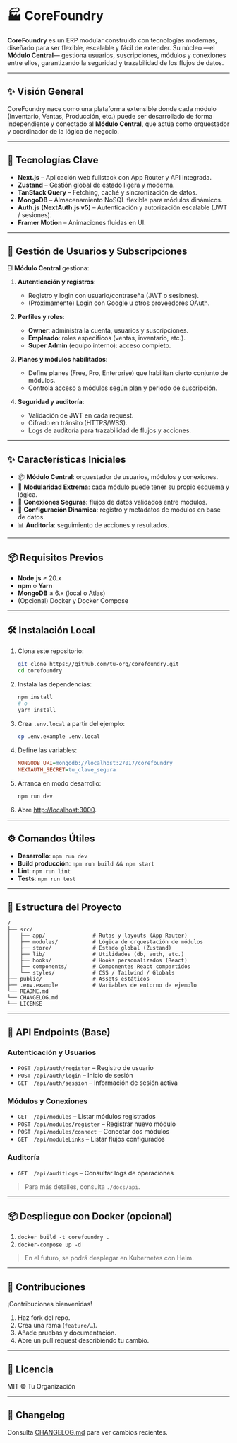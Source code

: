 # 🏭 CoreFoundry

**CoreFoundry** es un ERP modular construido con tecnologías modernas, diseñado para ser flexible, escalable y fácil de extender. Su núcleo —el **Módulo Central**— gestiona usuarios, suscripciones, módulos y conexiones entre ellos, garantizando la seguridad y trazabilidad de los flujos de datos.

---

## ✨ Visión General

CoreFoundry nace como una plataforma extensible donde cada módulo (Inventario, Ventas, Producción, etc.) puede ser desarrollado de forma independiente y conectado al **Módulo Central**, que actúa como orquestador y coordinador de la lógica de negocio.

---

## 🧹 Tecnologías Clave

- **Next.js** – Aplicación web fullstack con App Router y API integrada.
- **Zustand** – Gestión global de estado ligera y moderna.
- **TanStack Query** – Fetching, caché y sincronización de datos.
- **MongoDB** – Almacenamiento NoSQL flexible para módulos dinámicos.
- **Auth.js (NextAuth.js v5)** – Autenticación y autorización escalable (JWT / sesiones).
- **Framer Motion** – Animaciones fluidas en UI.

---

## 🔑 Gestión de Usuarios y Subscripciones

El **Módulo Central** gestiona:

1. **Autenticación y registros**:

    - Registro y login con usuario/contraseña (JWT o sesiones).
    - (Próximamente) Login con Google u otros proveedores OAuth.

2. **Perfiles y roles**:

    - **Owner**: administra la cuenta, usuarios y suscripciones.
    - **Empleado**: roles específicos (ventas, inventario, etc.).
    - **Super Admin** (equipo interno): acceso completo.

3. **Planes y módulos habilitados**:

    - Define planes (Free, Pro, Enterprise) que habilitan cierto conjunto de módulos.
    - Controla acceso a módulos según plan y periodo de suscripción.

4. **Seguridad y auditoría**:

    - Validación de JWT en cada request.
    - Cifrado en tránsito (HTTPS/WSS).
    - Logs de auditoría para trazabilidad de flujos y acciones.

---

## ✨ Características Iniciales

- 📦 **Módulo Central**: orquestador de usuarios, módulos y conexiones.
- 🧱 **Modularidad Extrema**: cada módulo puede tener su propio esquema y lógica.
- 🔗 **Conexiones Seguras**: flujos de datos validados entre módulos.
- 🔧 **Configuración Dinámica**: registro y metadatos de módulos en base de datos.
- 📊 **Auditoría**: seguimiento de acciones y resultados.

---

## 📦 Requisitos Previos

- **Node.js** ≥ 20.x
- **npm** o **Yarn**
- **MongoDB** ≥ 6.x (local o Atlas)
- (Opcional) Docker y Docker Compose

---

## 🛠️ Instalación Local

1. Clona este repositorio:

   ```bash
   git clone https://github.com/tu-org/corefoundry.git
   cd corefoundry
   ```

2. Instala las dependencias:

   ```bash
   npm install
   # o
   yarn install
   ```

3. Crea `.env.local` a partir del ejemplo:

   ```bash
   cp .env.example .env.local
   ```

4. Define las variables:

   ```ini
   MONGODB_URI=mongodb://localhost:27017/corefoundry
   NEXTAUTH_SECRET=tu_clave_segura
   ```

5. Arranca en modo desarrollo:

   ```bash
   npm run dev
   ```

6. Abre [http://localhost:3000](http://localhost:3000).

---

## ⚙️ Comandos Útiles

- **Desarrollo**: `npm run dev`
- **Build producción**: `npm run build && npm start`
- **Lint**: `npm run lint`
- **Tests**: `npm run test`

---

## 📂 Estructura del Proyecto

```
/
├── src/
│   ├── app/               # Rutas y layouts (App Router)
│   ├── modules/           # Lógica de orquestación de módulos
│   ├── store/             # Estado global (Zustand)
│   ├── lib/               # Utilidades (db, auth, etc.)
│   ├── hooks/             # Hooks personalizados (React)
│   ├── components/        # Componentes React compartidos
│   └── styles/            # CSS / Tailwind / Globals
├── public/                # Assets estáticos
├── .env.example           # Variables de entorno de ejemplo
└── README.md
└── CHANGELOG.md
└── LICENSE
```

---

## 📡 API Endpoints (Base)

### Autenticación y Usuarios

- `POST /api/auth/register` – Registro de usuario
- `POST /api/auth/login` – Inicio de sesión
- `GET  /api/auth/session` – Información de sesión activa

### Módulos y Conexiones

- `GET  /api/modules` – Listar módulos registrados
- `POST /api/modules/register` – Registrar nuevo módulo
- `POST /api/modules/connect` – Conectar dos módulos
- `GET  /api/moduleLinks` – Listar flujos configurados

### Auditoría

- `GET  /api/auditLogs` – Consultar logs de operaciones

> Para más detalles, consulta `./docs/api`.

---

## 📦 Despliegue con Docker (opcional)

1. `docker build -t corefoundry .`
2. `docker-compose up -d`

> En el futuro, se podrá desplegar en Kubernetes con Helm.

---

## 🤝 Contribuciones

¡Contribuciones bienvenidas!

1. Haz fork del repo.
2. Crea una rama (`feature/…`).
3. Añade pruebas y documentación.
4. Abre un pull request describiendo tu cambio.

---

## 📜 Licencia

MIT © Tu Organización

---

## 📅 Changelog

Consulta [CHANGELOG.md](./CHANGELOG.md) para ver cambios recientes.

